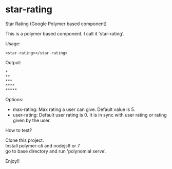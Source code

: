 # star-rating
Star Rating (Google Polymer based component)

This is a polymer based component. I call it 'star-rating'.

Usage:

```<star-rating></star-rating>```

Output:
```
*
**
***
****
*****
```
Options:
*    max-rating: Max rating a user can give. Default value is 5.
*    user-rating: Default user rating is 0. It is in sync with user rating or rating given by the user.


How to test?

Clone this project.<br/>
Install polymer-cli and nodejs6 or 7<br/>
go to base directory and run 'polynomial serve'.

Enjoy!!
